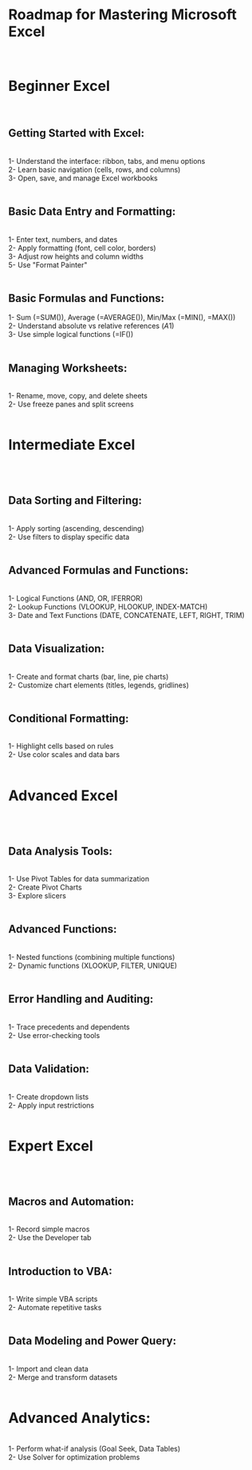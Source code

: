 # Roadmap for Mastering Microsoft Excel
<br>

# Beginner Excel

<br>

## Getting Started with Excel:
<br>
1- Understand the interface: ribbon, tabs, and menu options
<br>
2- Learn basic navigation (cells, rows, and columns)
<br>
3- Open, save, and manage Excel workbooks
<br>
<br>

## Basic Data Entry and Formatting:
<br>
1- Enter text, numbers, and dates
<br>
2- Apply formatting (font, cell color, borders)
<br>
3- Adjust row heights and column widths
<br>
5- Use "Format Painter"
<br>
<br>

## Basic Formulas and Functions:
1- Sum (=SUM()), Average (=AVERAGE()), Min/Max (=MIN(), =MAX())
<br>
2- Understand absolute vs relative references ($A$1)
<br>
3- Use simple logical functions (=IF())
<br>
<br>

## Managing Worksheets:
<br>
1- Rename, move, copy, and delete sheets
<br>
2- Use freeze panes and split screens
<br>
<br>

# Intermediate Excel
<br>
<br>

## Data Sorting and Filtering:
<br>
1- Apply sorting (ascending, descending)
<br>
2- Use filters to display specific data
<br>
<br>

## Advanced Formulas and Functions:
<br>
1- Logical Functions (AND, OR, IFERROR)
<br>
2- Lookup Functions (VLOOKUP, HLOOKUP, INDEX-MATCH)
<br>
3- Date and Text Functions (DATE, CONCATENATE, LEFT, RIGHT, TRIM)
<br>
<br>

## Data Visualization:
<br>
1- Create and format charts (bar, line, pie charts)
<br>
2- Customize chart elements (titles, legends, gridlines)
<br>
<br>

## Conditional Formatting:
<br>
1- Highlight cells based on rules
<br>
2- Use color scales and data bars
<br>
<br>

# Advanced Excel
<br>
<br>

## Data Analysis Tools:
<br>
1- Use Pivot Tables for data summarization
<br>
2- Create Pivot Charts
<br>
3- Explore slicers
<br>
<br>

## Advanced Functions:
<br>
1- Nested functions (combining multiple functions)
<br>
2- Dynamic functions (XLOOKUP, FILTER, UNIQUE)
<br>
<br>

## Error Handling and Auditing:
<br>
1- Trace precedents and dependents
<br>
2- Use error-checking tools
<br>
<br>

## Data Validation:
<br>
1- Create dropdown lists
<br>
2- Apply input restrictions
<br>
<br>

# Expert Excel
<br>
<br>

## Macros and Automation:
<br>
1- Record simple macros
<br>
2- Use the Developer tab
<br>
<br>

## Introduction to VBA:
<br>
1- Write simple VBA scripts
<br>
2- Automate repetitive tasks
<br>
<br>

## Data Modeling and Power Query:
<br>
1- Import and clean data
<br>
2- Merge and transform datasets
<br>
<br>

# Advanced Analytics:
<br>
1- Perform what-if analysis (Goal Seek, Data Tables)
<br>
2- Use Solver for optimization problems
<br>
<br>


